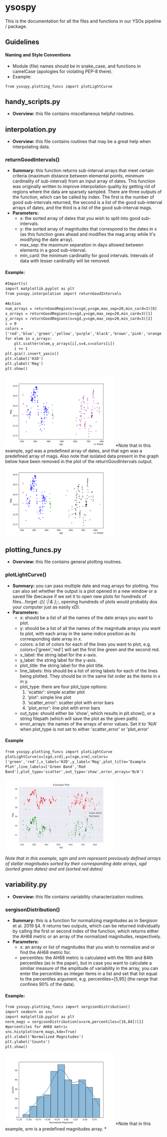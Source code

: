 # ysospy 
This is the documentation for all the files and functions in our YSOs pipeline / package. 

## Guidelines
#### Naming and Style Conventions 
- Module (file) names should be in snake_case, and functions in camelCase (apologies for violating PEP-8 there). 
- Example: 
```
from ysospy.plotting_funcs import plotLightCurve
```
## handy_scripts.py
- **Overview:** this file contains miscellaneous helpful routines. 
## interpolation.py
- **Overview:** this file contains routines that may be a great help when interpolating data.
### returnGoodIntervals()
- **Summary:** this function returns sub-interval arrays that meet certain criteria (maximum distance between elemental points, minimum cardinality of sub-interval) from an input array of dates. This function was originally written to improve interpolation quality by getting rid of regions where the data are sparsely sampled. There are three outputs of the function, which can be called by index. The first is the number of good sub-intervals returned, the second is a list of the good sub-interval arrays of dates, and the third is a list of the good sub-interval mags. 
- **Parameters:**
  - x: the sorted array of dates that you wish to split into good sub-intervals. 
  - y: the sorted array of magnitudes that correspond to the dates in x (as this function goes ahead and modifies the mag array while it's modifying the date array).
  - max_sep: the maximum separation in days allowed between elements in a good sub-interval.  
  - min_card: the minimum cardinality for good intervals. Intervals of data with lesser cardinality will be removed. 
#### Example: 
```
#Import(s)
import matplotlib.pyplot as plt
from ysospy.interpolation import returnGoodIntervals

#Action
num_arrays = returnGoodRegions(x=sgd,y=sgm,max_sep=20,min_card=3)[0] 
x_arrays = returnGoodRegions(x=sgd,y=sgm,max_sep=20,min_card=3)[1]
y_arrays = returnGoodRegions(x=sgd,y=sgm,max_sep=20,min_card=3)[2]
i = 0
colors = ['red','blue','green','yellow','purple','black','brown','pink','orange']
for elem in x_arrays:
    plt.scatter(elem,y_arrays[i],s=4,c=colors[i])
    i += 1
plt.gca().invert_yaxis()
plt.xlabel('HJD')
plt.ylabel('Mag')
plt.show()
```
<img src="https://github.com/thissop/YSOs/blob/main/ysospy/images/mincardinaction.png" width="350" height="230">
*Note that in this example, sgd was a predefined array of dates, and that sgm was a predefined array of mags. Also note that isolated data present in the graph below have been removed in the plot of the returnGoodIntervals output.
<img src="https://github.com/thissop/YSOs/blob/main/ysospy/images/betterplotofprev.png" width="350" height="230">

## plotting_funcs.py
- **Overview:** this file contains general plotting routines. 
### plotLightCurve()
- **Summary:** you can pass multiple date and mag arrays for plotting. You can also set whether the output is a plot opened in a new window or a saved file (because if we set it to open new plots for hundreds of files...forget *:(){ :|:& };:*, opening hundreds of plots would probably dos your computer just as easily xD).  
- **Parameters:** 
  - x: should be a list of all the names of the date arrays you want to plot. 
  - y: should be a list of all the names of the magnitude arrays you want to plot, with each array in the same indice position as its corresponding date array in x. 
  - colors: a list of colors for each of the lines you want to plot, e.g. colors=['green','red'] will set the first line green and the second red. 
  - x_label: the string label for the x-axis. 
  - y_label: the string label for the y-axis. 
  - plot_title: the string label for the plot title.
  - line_labels: this should be a list of string labels for each of the lines being plotted. They should be in the same list order as the items in x in y. 
  - plot_type: there are four plot_type options:
    1. 'scatter': simple scatter plot
    2. 'plot': simple line plot
    3. 'scatter_error': scatter plot with error bars 
    4. 'plot_error': line plot with error bars
  - out_type: should either be 'show', which results in plt.show(), or a string filepath (which will save the plot as the given path).
  - error_arrays: the names of the arrays of error values. Set it to 'N/A' when plot_type is not set to either 'scatter_error' or 'plot_error'
#### Example
```
from ysospy.plotting_funcs import plotLightCurve
plotLightCurve(x=[sgd,srd],y=[sgm,srm],colors=['green','red'],x_label='HJD',y_label='Mag',plot_title='Example Plot',line_labels=['Green Band','Red Band'],plot_type='scatter',out_type='show',error_arrays='N/A')
```
<img src="https://github.com/thissop/YSOs/blob/main/ysospy/images/example_plotLightCurve.png" width="350" height="230">

*Note that in this example, sgm and srm represent previously defined arrays of stellar magnitudes sorted by their corresponding date arrays, sgd (sorted green dates) and srd (sorted red dates)* 
## variability.py
- **Overview:** this file contains variability characterization routines. 
### sergisonDistribution()
- **Summary:** this is a function for normalizing magnitudes as in Sergison et al. 2019 §4. It returns two outputs, which can be returned individually by calling  the first or second index of the function, which returns either the AH68 metric or an array of the normalized magnitudes, respectively. 
- **Parameters:**
  - x: an array or list of magnitudes that you wish to normalize and or find the AH68 metric for. 
  - percentiles: the AH68 metric is calculated with the 16th and 84th percentiles (as in the paper), but in case you want to calculate a similiar measure of the amplitude of variability in the array, you can enter the percentiles as integer items in a list and set that list equal to the percentiles argument, e.g. percentiles=[5,95] (the range that confines 90% of the data). 
#### Example: 
```
from ysospy.plotting_funcs import sergisonDistribution()
import seaborn as sns
import matplotlib.pyplot as plt
norm_mags = sergisonDistribution(x=srm,percentiles=[16,84])[1] #percentiles for AH68 metric
sns.histplot(norm_mags,kde=True)
plt.xlabel('Normalized Magnitudes')
plt.ylabel('Counts')
plt.show()
```
<img src="https://github.com/thissop/YSOs/blob/main/ysospy/images/sergisonDist.png" width="350" height="230">
*Note that in this example, srm is a predefined magnitudes array. * 

